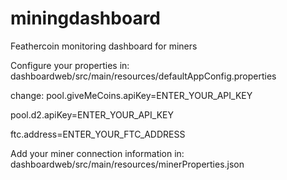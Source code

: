 miningdashboard
===============

Feathercoin monitoring dashboard for miners



Configure your properties in:
dashboardweb/src/main/resources/defaultAppConfig.properties

change:
pool.giveMeCoins.apiKey=ENTER_YOUR_API_KEY

pool.d2.apiKey=ENTER_YOUR_API_KEY

ftc.address=ENTER_YOUR_FTC_ADDRESS


Add your miner connection information in:
dashboardweb/src/main/resources/minerProperties.json

